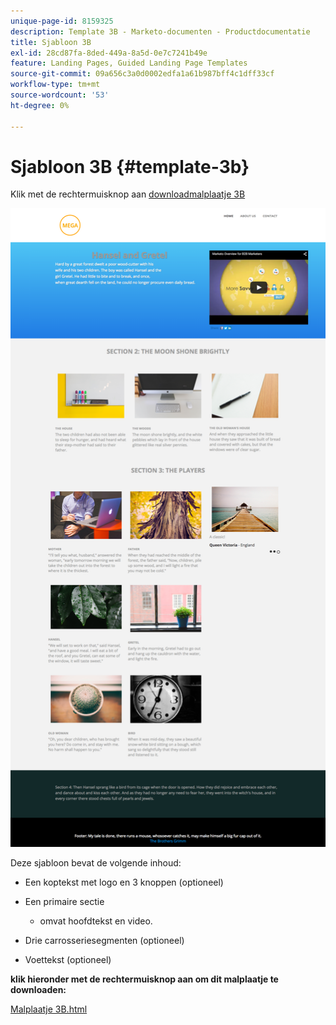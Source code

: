 ```yaml
---
unique-page-id: 8159325
description: Template 3B - Marketo-documenten - Productdocumentatie
title: Sjabloon 3B
exl-id: 28cd87fa-8ded-449a-8a5d-0e7c7241b49e
feature: Landing Pages, Guided Landing Page Templates
source-git-commit: 09a656c3a0d0002edfa1a61b987bff4c1dff33cf
workflow-type: tm+mt
source-wordcount: '53'
ht-degree: 0%

---
```


# Sjabloon 3B {#template-3b}

Klik met de rechtermuisknop aan [ downloadmalplaatje 3B ](https://experienceleague.adobe.com/landing/marketo/lp-templates/template-3b.html?lang=nl-NL)

![](assets/image2015-6-15-11-3a11-3a30.png)

Deze sjabloon bevat de volgende inhoud:

* Een koptekst met logo en 3 knoppen (optioneel)
* Een primaire sectie

   * omvat hoofdtekst en video.

* Drie carrosseriesegmenten (optioneel)
* Voettekst (optioneel)

**klik hieronder met de rechtermuisknop aan om dit malplaatje te downloaden:**

[ Malplaatje 3B.html ](https://experienceleague.adobe.com/landing/marketo/lp-templates/template-3b.html?lang=nl-NL)
